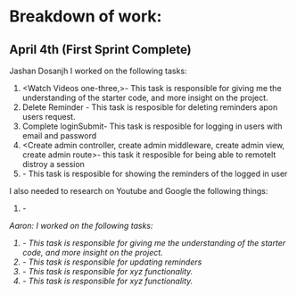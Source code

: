 # Breakdown of work:
## April 4th (First Sprint Complete)
Jashan Dosanjh
I worked on the following tasks:
1. <Watch Videos one-three,>- This task is responsible for giving me the understanding of the starter code, and more insight on the project.
2. Delete Reminder - This task is resposible for deleting reminders apon users request.
3. Complete loginSubmit- This task is resposible for logging in users with email and password
4. <Create admin controller, create admin middleware, create admin view, create admin route>- this task it resposible for being able to remotelt distroy a session
5. <Change hard-code in reminder_controller>- This task is resposible for showing the reminders of the logged in user

I also needed to research on Youtube and Google the following things:
1. <I had to research on what things like findIndex do and how to work with them. The research was through google. >-

Aaron:
I worked on the following tasks:
1. <Watch Videos one-three>- This task is responsible for giving me the understanding of the starter code, and more insight on the project.
2. <update reminder>- This task is responsible for updating reminders
3. <Insert Some Task Here>- This task is responsible for xyz functionality.
4. <Insert Some Task Here>- This task is responsible for xyz functionality.


